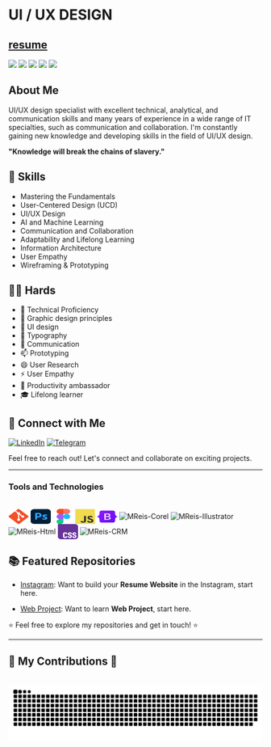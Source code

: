 # UI / UX   DESIGN

##     [resume](https://docs.google.com/document/d/1O-7T48Ecg3DcyUllTKlVKSsslSl12mO-UEgNysKddLc/edit?usp=sharing)

<p align="left">
    <a href="https://t.me/Marya_sol"><img src="https://badgen.net/badge/icon/%40Marya_sol28?icon=telegram&label=TG" /></a>
    <a href="https://www.linkedin.com/in/mar1fedotova"><img src="https://badgen.net/badge/blog/linkedin/green?icon=chrome&label" /></a>
    <a href="https://www.behance.net/gallery/212229911/sajt-dlja-otelja"><img src="https://badgen.net/badge/blog/behance/green?icon=chrome&label" /></a>
    <a href="https://instagram.com/designer_site123"><img src="src="https://badgen.net/badge/blog/instagram/red?icon=chrome&label" /></a>
    <a href="https://www.instagram.com/designer_site123"><img src="https://badgen.net/badge/icon/%40designer_site123?icon=instagram&label=Insta" /></a>
</p>

## About Me
UI/UX design specialist with excellent technical, analytical, and communication skills and many years of experience in a wide range of IT specialties, such as communication and collaboration. I'm constantly gaining new knowledge and developing skills in the field of UI/UX design.

**"Knowledge will break the chains of slavery."**

## 🚀 Skills

- Mastering the Fundamentals
- User-Centered Design (UCD)
- UI/UX Design
- AI and Machine Learning
- Communication and Collaboration
- Adaptability and Lifelong Learning
- Information Architecture
- User Empathy
- Wireframing & Prototyping

## 🙋‍♂️ Hards

- 🔭  Technical Proficiency
- 🌱  Graphic design principles
- 👯  UI design
- 🤔  Typography
- 💬  Communication
- 📫  Prototyping
- 😄  User Research
- ⚡  User Empathy
- 🚀  Productivity ambassador  
- 🎓  Lifelong learner

## 🔗 Connect with Me

[<img src="./assets/linkedin-48x48.png" alt="LinkedIn" width="40" height="40">](https://linkedin.com/in/mar1fedotova)
[<img src="./assets/telegram.svg" alt="Telegram" width="40" height="40">](https://t.me/Marya_sol)

Feel free to reach out! Let's connect and collaborate on exciting projects.

---

### Tools and Technologies
  
<div style="display: inline_block"><br>
  <img align="center" alt="MReis-Git" height="30" width="40" src="https://raw.githubusercontent.com/devicons/devicon/master/icons/git/git-original.svg">
  <img align="center" alt="MReis-Docker" height="30" width="40" src="https://raw.githubusercontent.com/devicons/devicon/master/icons/photoshop/photoshop-original.svg">
  <img align="center" alt="MReis-Figma" height="30" width="40" src="https://raw.githubusercontent.com/devicons/devicon/master/icons/figma/figma-original.svg">
  <img align="center" alt="MReis-JS" height="30" width="40" src="https://raw.githubusercontent.com/devicons/devicon/master/icons/javascript/javascript-original.svg">
  <img align="center" alt="MReis-Bootstrap" height="30" width="40" src="https://raw.githubusercontent.com/devicons/devicon/master/icons/bootstrap/bootstrap-original.svg">
  <img align="center" alt="MReis-Corel" height="30" width="40" src="https://raw.githubusercontent.com/devicons/devicon/master/icons/adobecoreldraw/adobecoreldraw-original.svg">
  <img align="center" alt="MReis-Illustrator" height="30" width="40" src="https://raw.githubusercontent.com/devicons/devicon/master/icons/adobeillustrator/adobeillustrator-original.svg">
  <img align="center" alt="MReis-Html" height="30" width="40" src="https://raw.githubusercontent.com/devicons/devicon/master/icons/html/html-original.svg">
  <img align="center" alt="MReis-CSS" height="30" width="40" src="https://raw.githubusercontent.com/devicons/devicon/master/icons/css/css-original.svg">
  <img align="center" alt="MReis-CRM" height="30" width="40" src="https://raw.githubusercontent.com/devicons/devicon/master/icons/crm/crm-original.svg">
  
</div>

## 📚 Featured Repositories

- [Instagram](https://instagram.com/designer_site123): Want to build your **Resume Website** in the Instagram, start here.

- [Web Project](https://www.behance.net/gallery/212229911/sajt-dlja-otelja): Want to learn **Web Project**, start here.


⭐️ Feel free to explore my repositories and get in touch! ⭐️

---

  <h2>🐍 My Contributions 🐍</h2>
  <br>
  <img alt="snake eating my contributions" src="https://raw.githubusercontent.com/salesp07/salesp07/output/github-contribution-grid-snake.svg" />
  
  <br/>
</div>
